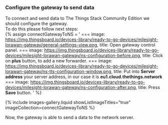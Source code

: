 ### Configure the gateway to send data

To connect and send data to The Things Stack Community Edition we should configure the gateway.  
To do this please follow next steps:  
{% assign connectGatewayToNS = '
    ===
        image: https://img.thingsboard.io/devices-library/ready-to-go-devices/milesight-lorawan-gateway/general-settings-view.png,
        title: Open gateway control panel.
    ===
        image: https://img.thingsboard.io/devices-library/ready-to-go-devices/milesight-lorawan-gateway/ns-configuration-before.png,
        title: Click on **plus** button, to add a new forwarder.
    ===
        image: https://img.thingsboard.io/devices-library/ready-to-go-devices/milesight-lorawan-gateway/ns-tts-configuration-window.png,
        title: Put into **Server address** your server address, in our case it is **eu1.cloud.thethings.network**
    ===
        image: https://img.thingsboard.io/devices-library/ready-to-go-devices/milesight-lorawan-gateway/ns-configuration-after.png,
        title: Press **Save** button.
'
%}

{% include images-gallery.liquid showListImageTitles="true" imageCollection=connectGatewayToNS %}

Now, the gateway is able to send a data to the network server.  
